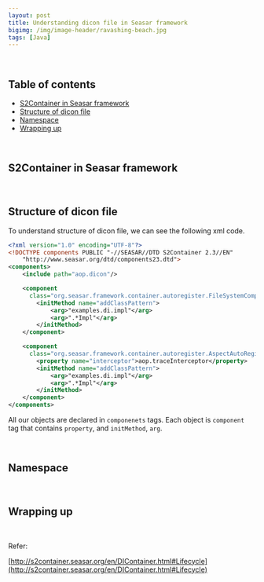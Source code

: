 ```yaml
---
layout: post
title: Understanding dicon file in Seasar framework
bigimg: /img/image-header/ravashing-beach.jpg
tags: [Java]
---
```





<br>

## Table of contents
- [S2Container in Seasar framework](#s2container-in-seasar-framework)
- [Structure of dicon file](#structure-of-dicon-file)
- [Namespace](#namespace)
- [Wrapping up](#wrapping-up)



<br>

## S2Container in Seasar framework






<br>

## Structure of dicon file 

To understand structure of dicon file, we can see the following xml code.

```xml
<?xml version="1.0" encoding="UTF-8"?>
<!DOCTYPE components PUBLIC "-//SEASAR//DTD S2Container 2.3//EN" 
    "http://www.seasar.org/dtd/components23.dtd">
<components>
    <include path="aop.dicon"/>

    <component
      class="org.seasar.framework.container.autoregister.FileSystemComponentAutoRegister">
        <initMethod name="addClassPattern">
            <arg>"examples.di.impl"</arg>
            <arg>".*Impl"</arg>
        </initMethod>
    </component>

    <component
      class="org.seasar.framework.container.autoregister.AspectAutoRegister">
        <property name="interceptor">aop.traceInterceptor</property>
        <initMethod name="addClassPattern">
            <arg>"examples.di.impl"</arg>
            <arg>".*Impl"</arg>
        </initMethod>
    </component>
</components>
```

All our objects are declared in ```componenets``` tags. Each object is ```component``` tag that contains ```property```, and ```initMethod```, ```arg```.

<br>

## Namespace







<br>

## Wrapping up




<br>


Refer: 

[http://s2container.seasar.org/en/DIContainer.html#Lifecycle](http://s2container.seasar.org/en/DIContainer.html#Lifecycle)